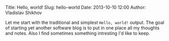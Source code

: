 Title: Hello, world!
Slug: hello-world
Date: 2013-10-10 12:00
Author: Vladislav Shikhov

Let me start with the traditional and simplest `Hello, world!` output. The goal of starting yet another software blog is to put in one place all my thoughts and notes. Also I find sometimes something intresting I'd like to keep.
